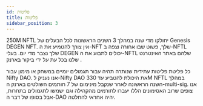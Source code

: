 ```yaml
---
id: פליטות
title: פליטות
sidebar_position: 3
---
```


250M NFTL יחולקו מדי שנה במהלך 3 השנים הראשונות לכל הבעלים של Genesis DEGEN NFT. אין צורך להטמיע את ה-NFT שלך, פשוט שבו אחורה וצפה ב-NFTL שלך נצבר מדי יום. בעלי DEGEN יכולים לתבוע את ה-NFTL שלהם באתר האינטרנט שלנו בכל עת על ידי ביקור בארנק [](https://nifty-league.com/wallet).

כל פליטת פליטות עתידית שנותרה תהיה עבור תגמולים יומיים במשחק או מימון עבור Nifty DAO. אנו נעניק ל-Nifty DAO את היכולת להטביע עד 330M NFTL במהלך השנה הראשונה לאחר שנקבל מינימום של 7 חותמים השולטים בארנק ה-multi-sig. אנו צופים שרוב האסימונים הללו יעברו לתורמים מהקהילה וגם ישמשו לתגמולים בתחרות, אבל בסופו של דבר ה-DAO יהיה אחראי להחלטה.
